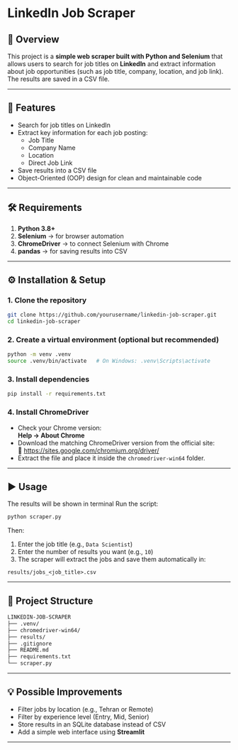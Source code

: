 # LinkedIn Job Scraper

## 📄 Overview
This project is a **simple web scraper built with Python and Selenium** that allows users to search for job titles on **LinkedIn** and extract information about job opportunities (such as job title, company, location, and job link).  
The results are saved in a CSV file.

---

## 🦋 Features
- Search for job titles on LinkedIn  
- Extract key information for each job posting:
  - Job Title  
  - Company Name  
  - Location  
  - Direct Job Link  
- Save results into a CSV file  
- Object-Oriented (OOP) design for clean and maintainable code  

---

## 🛠 Requirements
1. **Python 3.8+**  
2. **Selenium** → for browser automation  
3. **ChromeDriver** → to connect Selenium with Chrome  
4. **pandas** → for saving results into CSV  

---

## ⚙️ Installation & Setup

### 1. Clone the repository
```bash
git clone https://github.com/yourusername/linkedin-job-scraper.git
cd linkedin-job-scraper
```

### 2. Create a virtual environment (optional but recommended)
```bash
python -m venv .venv
source .venv/bin/activate   # On Windows: .venv\Scripts\activate
```

### 3. Install dependencies
```bash
pip install -r requirements.txt
```

### 4. Install ChromeDriver
- Check your Chrome version:  
  **Help → About Chrome**  
- Download the matching ChromeDriver version from the official site:  
  🔗 https://sites.google.com/chromium.org/driver/  
- Extract the file and place it inside the `chromedriver-win64` folder.

---

## ▶ Usage
The results will be shown in terminal
Run the script:
```bash
python scraper.py
```

Then:  
1. Enter the job title (e.g., `Data Scientist`)  
2. Enter the number of results you want (e.g., `10`)  
3. The scraper will extract the jobs and save them automatically in:  

```
results/jobs_<job_title>.csv
```

---

## 📂 Project Structure
```bash
LINKEDIN-JOB-SCRAPER
├── .venv/                  
├── chromedriver-win64/    
├── results/                
├── .gitignore
├── README.md            
├── requirements.txt        
└── scraper.py       
```

---

## 💡 Possible Improvements
- Filter jobs by location (e.g., Tehran or Remote)  
- Filter by experience level (Entry, Mid, Senior)  
- Store results in an SQLite database instead of CSV  
- Add a simple web interface using **Streamlit**  

---
